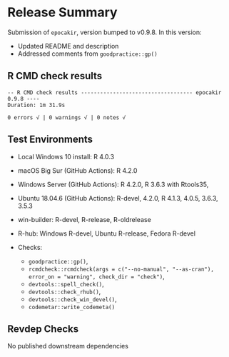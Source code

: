 # Release Summary

Submission of `epocakir`, version bumped to v0.9.8. In this version:

- Updated README and description
- Addressed comments from `goodpractice::gp()`

## R CMD check results

```console
-- R CMD check results ----------------------------------- epocakir 0.9.8 ----
Duration: 1m 31.9s

0 errors √ | 0 warnings √ | 0 notes √
```

## Test Environments

- Local Windows 10 install: R 4.0.3

- macOS Big Sur  (GitHub Actions): R 4.2.0
- Windows Server (GitHub Actions): R 4.2.0, R 3.6.3 with Rtools35,
- Ubuntu 18.04.6 (GitHub Actions): R-devel, 4.2.0, R 4.1.3, 4.0.5, 3.6.3, 3.5.3

- win-builder: R-devel, R-release, R-oldrelease
- R-hub: Windows R-devel, Ubuntu R-release, Fedora R-devel

- Checks:
  - `goodpractice::gp()`,
  - `rcmdcheck::rcmdcheck(args = c("--no-manual", "--as-cran"), error_on = "warning", check_dir = "check")`,
  - `devtools::spell_check()`,
  - `devtools::check_rhub()`,
  - `devtools::check_win_devel()`,
  - `codemetar::write_codemeta()`

## Revdep Checks

No published downstream dependencies

